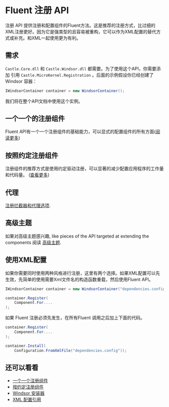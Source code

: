 # Fluent 注册 API

注册 API 提供注册和配置组件的Fluent方法。这是推荐的注册方式，比过细的XML注册更好。因为它是强类型的且容易被重构，它可以作为XML配置的替代方式或补充。和XML一起使用更为有利。

## 需求

`Castle.Core.dll` 和 `Castle.Windsor.dll` 都需要。为了使用这个API，你需要添加 引用 `Castle.MicroKernel.Registration` 。后面的示例假设你已经创建了Windsor 容器：

```csharp
IWindsorContainer container = new WindsorContainer();
```

我们将在整个API文档中使用这个实例。

## 一个一个的注册组件

Fluent API有一个一个注册组件的基础能力，可以显式的配置组件的所有方面([阅读更多](registering-components-one-by-one.md))

## 按照约定注册组件

注册组件的推荐方式是使用约定驱动注册，可以显著的减少配置应用程序的工作量和代码量。 ([查看更多](registering-components-by-conventions.md))

## 代理

[注册拦截器和代理选项](registering-interceptors-proxyoptions.md).

## 高级主题

如果对高级主题感兴趣, like pieces of the API targeted at extending the components 阅读 [高级主题](fluent-registration-api-extensions.md).

## 使用XML配置

如果你需要同时使用两种风格进行注册，这里有两个选择。如果XML配置可以先生效，先简单的使用需要Xml文件名的构造函数重载，然后使用Fluent API。

```csharp
IWindsorContainer container = new WindsorContainer("dependencies.config");

container.Register(
	Component.For....
);
```

如果 Fluent 注册必须先发生，在所有Fluent 调用之后加上下面的代码。

```csharp
container.Register(
	Component.For....
);

container.Install(
    Configuration.FromXmlFile("dependencies.config"));
```

## 还可以看看

* [一个一个注册组件](registering-components-one-by-one.md)
* [按约定注册组件](registering-components-by-conventions.md)
* [Windsor 安装器](installers.md)
* [XML 配置引用](XML-registration-reference.md)
